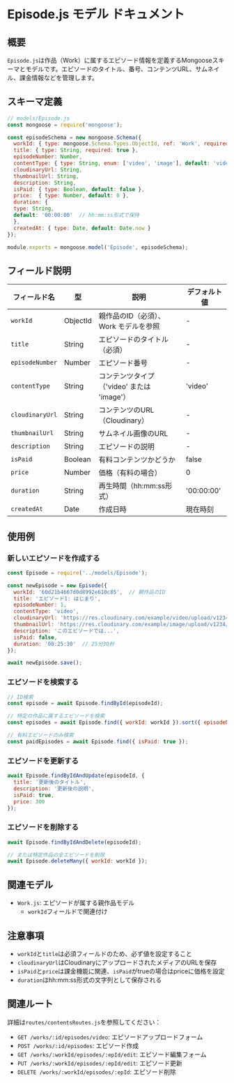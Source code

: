 # Episode.js モデル ドキュメント

## 概要

`Episode.js`は作品（Work）に属するエピソード情報を定義するMongooseスキーマとモデルです。エピソードのタイトル、番号、コンテンツURL、サムネイル、課金情報などを管理します。

## スキーマ定義

```javascript
// models/Episode.js
const mongoose = require('mongoose');

const episodeSchema = new mongoose.Schema({
  workId: { type: mongoose.Schema.Types.ObjectId, ref: 'Work', required: true },
  title: { type: String, required: true },
  episodeNumber: Number,
  contentType: { type: String, enum: ['video', 'image'], default: 'video' },
  cloudinaryUrl: String,
  thumbnailUrl: String,
  description: String,
  isPaid: { type: Boolean, default: false },
  price:  { type: Number, default: 0 },
  duration: { 
  type: String, 
  default: '00:00:00'  // hh:mm:ss形式で保持
  },
  createdAt: { type: Date, default: Date.now }
});

module.exports = mongoose.model('Episode', episodeSchema);
```

## フィールド説明

| フィールド名 | 型 | 説明 | デフォルト値 |
|------------|-----|------|------------|
| `workId` | ObjectId | 親作品のID（必須）、Work モデルを参照 | - |
| `title` | String | エピソードのタイトル（必須） | - |
| `episodeNumber` | Number | エピソード番号 | - |
| `contentType` | String | コンテンツタイプ（'video' または 'image'） | 'video' |
| `cloudinaryUrl` | String | コンテンツのURL（Cloudinary） | - |
| `thumbnailUrl` | String | サムネイル画像のURL | - |
| `description` | String | エピソードの説明 | - |
| `isPaid` | Boolean | 有料コンテンツかどうか | false |
| `price` | Number | 価格（有料の場合） | 0 |
| `duration` | String | 再生時間（hh:mm:ss形式） | '00:00:00' |
| `createdAt` | Date | 作成日時 | 現在時刻 |

## 使用例

### 新しいエピソードを作成する

```javascript
const Episode = require('../models/Episode');

const newEpisode = new Episode({
  workId: '60d21b4667d0d8992e610c85',  // 親作品のID
  title: 'エピソード1: はじまり',
  episodeNumber: 1,
  contentType: 'video',
  cloudinaryUrl: 'https://res.cloudinary.com/example/video/upload/v1234/episode1.mp4',
  thumbnailUrl: 'https://res.cloudinary.com/example/image/upload/v1234/thumbnail1.jpg',
  description: 'このエピソードでは...',
  isPaid: false,
  duration: '00:25:30'  // 25分30秒
});

await newEpisode.save();
```

### エピソードを検索する

```javascript
// ID検索
const episode = await Episode.findById(episodeId);

// 特定の作品に属するエピソードを検索
const episodes = await Episode.find({ workId: workId }).sort({ episodeNumber: 1 });

// 有料エピソードのみ検索
const paidEpisodes = await Episode.find({ isPaid: true });
```

### エピソードを更新する

```javascript
await Episode.findByIdAndUpdate(episodeId, {
  title: '更新後のタイトル',
  description: '更新後の説明',
  isPaid: true,
  price: 300
});
```

### エピソードを削除する

```javascript
await Episode.findByIdAndDelete(episodeId);

// または特定作品の全エピソードを削除
await Episode.deleteMany({ workId: workId });
```

## 関連モデル

- `Work.js`: エピソードが属する親作品モデル
  - `workId`フィールドで関連付け

## 注意事項

- `workId`と`title`は必須フィールドのため、必ず値を設定すること
- `cloudinaryUrl`はCloudinaryにアップロードされたメディアのURLを保存
- `isPaid`と`price`は課金機能に関連、`isPaid`がtrueの場合はpriceに価格を設定
- `duration`はhh:mm:ss形式の文字列として保存される

## 関連ルート

詳細は`routes/contentsRoutes.js`を参照してください：

- `GET /works/:id/episodes/video`: エピソードアップロードフォーム
- `POST /works/:id/episodes`: エピソード作成
- `GET /works/:workId/episodes/:epId/edit`: エピソード編集フォーム
- `PUT /works/:workId/episodes/:epId/edit`: エピソード更新
- `DELETE /works/:workId/episodes/:epId`: エピソード削除
